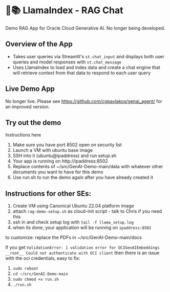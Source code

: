 # 🦙📚 LlamaIndex - RAG Chat 

Demo RAG App for Oracle Cloud Generative AI. No longer being developed. 

## Overview of the App

- Takes user queries via Streamlit's `st.chat_input` and displays both user queries and model responses with `st.chat_message`
- Uses LlamaIndex to load and index data and create a chat engine that will retrieve context from that data to respond to each user query

## Live Demo App

No longer live. Please see https://github.com/cgpavlakos/genai_agent/ for an improved version. 


## Try out the demo

Instructions here
1. Make sure you have port 8502 open on security list
2. Launch a VM with ubuntu base image
3. SSH into it (ubuntu@ipaddress) and run setup.sh
4. Your app is running on http://ipaddress:8502
5. Replace contents of ~/src/GenAI-Demo-main/data with whatever other documents you want to have for this demo
6. Use run.sh to run the demo again after you have already created it


## Instructions for other SEs: 

1. Create VM using Canonical Ubuntu 22.04 platform image
2. attach `rag-demo-setup.sh` as cloud-init script - talk to Chris if you need this
3. ssh in and check setup log with `tail -f llama_setup.log`
4. when its done, your application will be running on `ipaddress:8502`

to customize: replace the PDFs in ~/src/GenAI-Demo-main/docs

If you get `ValidationError: 1 validation error for OCIGenAIEmbeddings __root__ Could not authenticate with OCI client` then there is an issue with the oci credentials, easy to fix:

1. `sudo reboot`
2. `cd ~/src/GenAI-Demo-main`
3. `sudo chmod +x run.sh`
4. `./run.sh`
